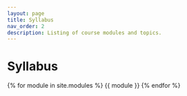 ```yaml
---
layout: page
title: Syllabus
nav_order: 2
description: Listing of course modules and topics.
---
```

# Syllabus

{% for module in site.modules %}
{{ module }}
{% endfor %}
